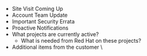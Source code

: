 - Site Visit Coming Up
- Account Team Update
- Important Security Errata
- Proactive Notifications
- What projects are currently active?
  - What is needed from Red Hat on these projects?
- Additional items from the customer
  \
